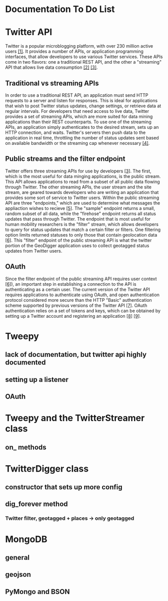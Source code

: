 Documentation To Do List
========================

# Twitter API
Twitter is a popular microblogging platform, with over 230 million
active users [[1]](https://about.twitter.com/company). It provides a
number of APIs, or application programming interfaces, that allow
developers to use various Twitter services. These APIs come in two
flavors: one a traditional REST API, and the other a "streaming" API
that allows live data consumption [[2]](https://dev.twitter.com/docs/api)
[[3]](https://dev.twitter.com/docs/streaming-apis).

## Traditional vs streaming APIs
In order to use a traditional REST API, an application must send HTTP
requests to a server and listen for responses. This is ideal for
applications that wish to post Twitter status updates, change settings,
or retrieve data at regular intervals. For developers that need access
to live data, Twitter provides a set of streaming APIs, which are more
suited for data mining applications than their REST counterparts.
To use one of the streaming APIs, an application simply authenticates
to the desired stream, sets up an HTTP connection, and waits. Twitter's
servers then push data to the application in real time, throttling the
number of status updates sent based on available bandwidth or the
streaming cap whenever necessary
[[4]](https://dev.twitter.com/docs/faq#6861).

## Public streams and the filter endpoint
Twitter offers three streaming APIs for use by developers
[[3]](https://dev.twitter.com/docs/streaming-apis). The first,
which is the most useful for data minging applications, is the public
stream. This API allows applications to read from a subset of all public
data flowing through Twitter. The other streaming APIs, the user stream
and the site stream, are geared towards developers who are writing an
application that provides some sort of service to Twitter users. Within
the public streaming API are three "endpoints," which are used to
determine what messages the appliaction wishes to recieve
[[5]](https://dev.twitter.com/docs/streaming-apis/streams/public).
The "sample" endpoint returns a small, random subset of all data, while the
"firehose" endpoint returns all status updates that pass through
Twitter. The endpoint that is most useful for human mobility
researchers is the "filter" stream, which allows developers to query for
status updates that match a certain filter or filters. One filtering
option limits returned statuses to only those that contain geolocation
data [[6]](https://dev.twitter.com/docs/api/1.1/post/statuses/filter).
This "filter" endpoint of the public streaming API is what the twitter
portion of the GeoDigger application uses to collect geotagged status
updates from Twitter users.

## OAuth
Since the filter endpoint of the public streaming API requires user
context [[6]](https://dev.twitter.com/docs/api/1.1/post/statuses/filter)),
an important step in establishing a connection to the API is
authenticating as a certain user. The current version of the Twitter API
requires applications to authenticate using OAuth, and open
authentication protocol considered more secure than the HTTP "Basic"
authentication scheme supported by previous versions of the Twitter API
[[7]](http://oauth.net/). OAuth authentication relies on a set of tokens
and keys, which can be obtained by setting up a Twitter account and
registering an application [[8]](https://dev.twitter.com/docs)
[[9]](https://dev.twitter.com/apps).

# Tweepy
## lack of documentation, but twitter api highly documented
## setting up a listener
## OAuth

# Tweepy and the TwitterStreamer class
## on_ methods

# TwitterDigger class
## constructor that sets up more config
## dig_forever method
### Twitter filter, geotagged + places -> only geotagged

# MongoDB
## general
## geojson
## PyMongo and BSON
